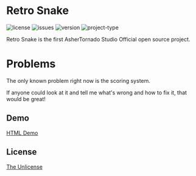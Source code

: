 # Retro Snake
![license](https://img.shields.io/github/license/AsherTornado2/RetroSnake?color=gree&logo=test)
![issues](https://img.shields.io/github/issues/AsherTornado2/RetroSnake)
![version](https://img.shields.io/badge/Version-1.0.0-blue)
![project-type](https://img.shields.io/badge/AsherTornado%20Studio-Open%20Source%20Project-brightgreen)

Retro Snake is the first AsherTornado Studio Official open source project.

# Problems
The only known problem right now is the scoring system.

If anyone could look at it and tell me what's wrong and how to fix it, that would be great!

## Demo

[HTML Demo](https://ashertornado2.github.io/RetroSnake)


## License

[The Unlicense](https://choosealicense.com/licenses/unlicense/)
